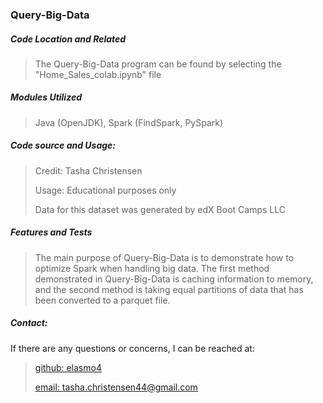 <h3>Query-Big-Data</h3>

<h5>Code Location and Related</h5>

> The Query-Big-Data program can be found by selecting the "Home_Sales_colab.ipynb" file
>

<h5>Modules Utilized</h5>

> Java (OpenJDK), Spark (FindSpark, PySpark)
> 

<h5>Code source and Usage:</h5>

> Credit: Tasha Christensen
>
> Usage: Educational purposes only
>
> Data for this dataset was generated by edX Boot Camps LLC
> 


<h5>Features and Tests</h5>

> The main purpose of Query-Big-Data is to demonstrate how to optimize Spark when handling big data. The first method demonstrated in Query-Big-Data is caching information to memory, and the second method is taking equal partitions of data that has been converted to a parquet file.
> 

<h5>Contact:</h5>

If there are any questions or concerns, I can be reached at:
> [github: elasmo4](https://github.com/elasmo4)
>
> [email: tasha.christensen44@gmail.com](mailto:tasha.christensen44@gmail.com)
> 
